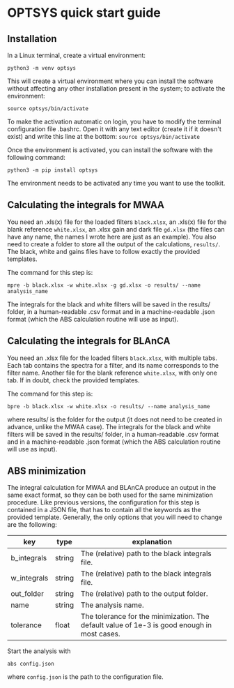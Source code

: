 # OPTSYS quick start guide

## Installation

In a Linux terminal, create a virtual environment:

    python3 -m venv optsys
This will create a virtual environment where you can install the software without affecting any other installation present in the system; to activate the environment:

    source optsys/bin/activate
To make the activation automatic on login, you have to modify the terminal configuration file .bashrc. Open it with any text editor (create it if it doesn't exist) and write this line at the bottom: `source optsys/bin/activate`

Once the environment is activated, you can install the software with the following command:

    python3 -m pip install optsys

The environment needs to be activated any time you want to use the toolkit.

## Calculating the integrals for MWAA

You need an .xls(x) file for the loaded filters `black.xlsx`, an .xls(x) file for the blank reference `white.xlsx`, an .xlsx gain and dark file `gd.xlsx` (the files can have any name, the names I wrote here are just as an example). You also need to create a folder to store all the output of the calculations, `results/`. The black, white and gains files have to follow exactly the provided templates. 

The command for this step is:

    mpre -b black.xlsx -w white.xlsx -g gd.xlsx -o results/ --name analysis_name
The integrals for the black and white filters will be saved in the results/ folder, in a human-readable .csv format and in a machine-readable .json format (which the ABS calculation routine will use as input).

## Calculating the integrals for BLAnCA

You need an .xlsx file for the loaded filters `black.xlsx`, with multiple tabs. Each tab contains the spectra for a filter, and its name corresponds to the filter name. Another file for the blank reference `white.xlsx`, with only one tab. If in doubt, check the provided templates.

The command for this step is:

    bpre -b black.xlsx -w white.xlsx -o results/ --name analysis_name
where results/ is the folder for the output (it does not need to be created in advance, unlike the MWAA case).  The integrals for the black and white filters will be saved in the results/ folder, in a human-readable .csv format and in a machine-readable .json format (which the ABS calculation routine will use as input).

## ABS minimization

The integral calculation for MWAA and BLAnCA produce an output in the same exact format, so they can be both used for the same minimization procedure. Like previous versions, the configuration for this step is contained in a JSON file, that has to contain all the keywords as the provided template. Generally, the only options that you will need to change are the following:

| **key** | **type** | **explanation** |
|---|---|---|
| b_integrals | string | The (relative) path to the black integrals file. |
| w_integrals | string | The (relative) path to the black integrals file. |
| out_folder | string | The (relative) path to the output folder. |
| name | string | The analysis name. |
| tolerance | float | The tolerance for the minimization. The default value of 1e-3 is good enough in most cases. |

Start the analysis with
    
    abs config.json
where `config.json` is the path to the configuration file.
